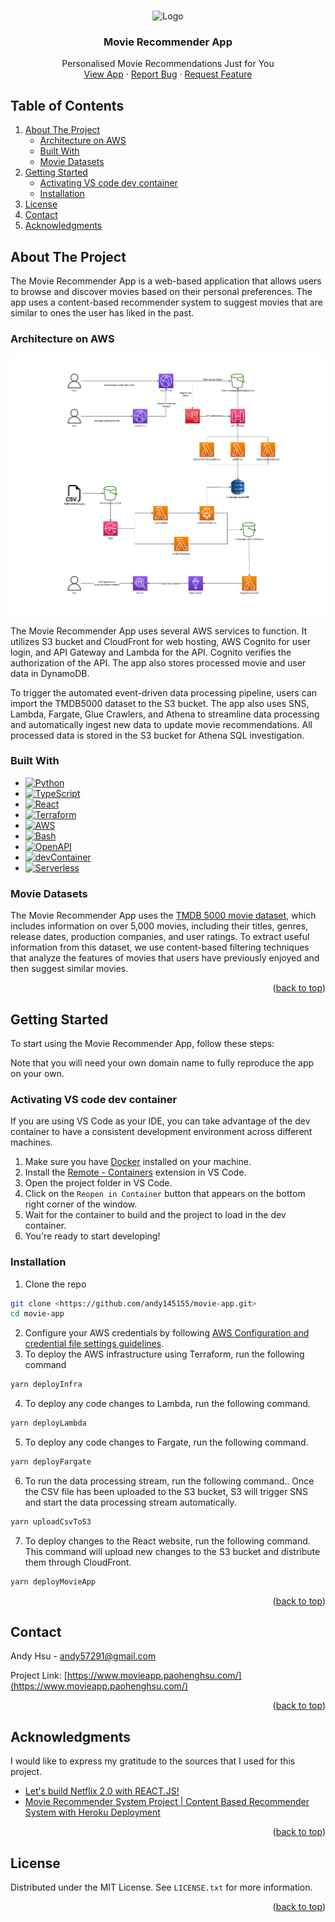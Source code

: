 <a name="readme-top"></a>

<!-- PROJECT HOME PAGE -->
<br />
<div align="center">

  <img src="images/selection_page.png" alt="Logo" width="500" height="330">

  <h3 align="center">Movie Recommender App</h3>

  <p align="center">
    Personalised Movie Recommendations Just for You
    <br />
    <a href="https://www.movieapp.paohenghsu.com/" target="_blank">View App</a>
    ·
    <a href="https://github.com/andy145155/movie-app/issues">Report Bug</a>
    ·
    <a href="https://github.com/andy145155/movie-app/issues">Request Feature</a>
  </p>
</div>

<!-- TABLE OF CONTENTS -->

## Table of Contents

  <ol>
    <li>
      <a href="#about-the-project">About The Project</a>
      <ul>
        <li><a href="#architecture-on-aws">Architecture on AWS</a></li>
				<li><a href="#built-with">Built With</a></li>
        <li><a href="#movie-datasets">Movie Datasets</a></li>
      </ul>
    </li>
    <li>
      <a href="#getting-started">Getting Started</a>
      <ul>
        <li><a href="#activating-vs-code-dev-container">Activating VS code dev container</a></li>
        <li><a href="#installation">Installation</a></li>
      </ul>
    </li>
    <li><a href="#license">License</a></li>
    <li><a href="#contact">Contact</a></li>
    <li><a href="#acknowledgments">Acknowledgments</a></li>
  </ol>

<!-- ABOUT THE PROJECT -->

## About The Project

The Movie Recommender App is a web-based application that allows users to browse and discover movies based on their personal preferences. The app uses a content-based recommender system to suggest movies that are similar to ones the user has liked in the past.

### Architecture on AWS

  <img src="images/movieapp.png">

The Movie Recommender App uses several AWS services to function. It utilizes S3 bucket and CloudFront for web hosting, AWS Cognito for user login, and API Gateway and Lambda for the API. Cognito verifies the authorization of the API. The app also stores processed movie and user data in DynamoDB.

To trigger the automated event-driven data processing pipeline, users can import the TMDB5000 dataset to the S3 bucket. The app also uses SNS, Lambda, Fargate, Glue Crawlers, and Athena to streamline data processing and automatically ingest new data to update movie recommendations. All processed data is stored in the S3 bucket for Athena SQL investigation.

### Built With

- [![Python][Python]][Python-url]
- [![TypeScript][TypeScript]][TypeScript-url]
- [![React][React.js]][React-url]
- [![Terraform][Terraform]][Terraform-url]
- [![AWS][AWS]][AWS-url]
- [![Bash][Bash]][Bash-url]
- [![OpenAPI][OpenAPI]][OpenAPI-url]
- [![devContainer][devContainer]][devContainer-url]
- [![Serverless][Serverless]][Serverless-url]

### Movie Datasets

The Movie Recommender App uses the [TMDB 5000 movie dataset](https://www.kaggle.com/datasets/tmdb/tmdb-movie-metadata), which includes information on over 5,000 movies, including their titles, genres, release dates, production companies, and user ratings. To extract useful information from this dataset, we use content-based filtering techniques that analyze the features of movies that users have previously enjoyed and then suggest similar movies.

<p align="right">(<a href="#readme-top">back to top</a>)</p>

<!-- GETTING STARTED -->

## Getting Started

To start using the Movie Recommender App, follow these steps:

Note that you will need your own domain name to fully reproduce the app on your own.

### Activating VS code dev container

If you are using VS Code as your IDE, you can take advantage of the dev container to have a consistent development environment across different machines.

1. Make sure you have [Docker](https://docs.docker.com/get-docker/) installed on your machine.
2. Install the [Remote - Containers](https://marketplace.visualstudio.com/items?itemName=ms-vscode-remote.remote-containers) extension in VS Code.
3. Open the project folder in VS Code.
4. Click on the `Reopen in Container` button that appears on the bottom right corner of the window.
5. Wait for the container to build and the project to load in the dev container.
6. You're ready to start developing!

### Installation

1. Clone the repo

```sh
git clone <https://github.com/andy145155/movie-app.git>
cd movie-app
```

2. Configure your AWS credentials by following [AWS Configuration and credential file settings guidelines](https://docs.aws.amazon.com/cli/latest/userguide/cli-configure-files.html).
3. To deploy the AWS infrastructure using Terraform, run the following command

```sh
yarn deployInfra
```

4. To deploy any code changes to Lambda, run the following command.

```sh
yarn deployLambda
```

5. To deploy any code changes to Fargate, run the following command.

```sh
yarn deployFargate
```

6. To run the data processing stream, run the following command.. Once the CSV file has been uploaded to the S3 bucket, S3 will trigger SNS and start the data processing stream automatically.

```sh
yarn uploadCsvToS3
```

7. To deploy changes to the React website, run the following command. This command will upload new changes to the S3 bucket and distribute them through CloudFront.

```sh
yarn deployMovieApp
```

<p align="right">(<a href="#readme-top">back to top</a>)</p>

<!-- CONTACT -->

## Contact

Andy Hsu - andy57291@gmail.com

Project Link: [https://www.movieapp.paohenghsu.com/](https://www.movieapp.paohenghsu.com/)

<p align="right">(<a href="#readme-top">back to top</a>)</p>

<!-- ACKNOWLEDGMENTS -->

## Acknowledgments

I would like to express my gratitude to the sources that I used for this project.

- [Let's build Netflix 2.0 with REACT.JS!](https://www.youtube.com/watch?v=HW5roUF2RLg&t=4146s)
- [Movie Recommender System Project | Content Based Recommender System with Heroku Deployment](https://www.youtube.com/watch?v=1xtrIEwY_zY&t=7607s)

<p align="right">(<a href="#readme-top">back to top</a>)</p>

<!-- LICENSE -->

## License

Distributed under the MIT License. See `LICENSE.txt` for more information.

<p align="right">(<a href="#readme-top">back to top</a>)</p>

<!-- MARKDOWN LINKS & IMAGES -->
<!-- https://www.markdownguide.org/basic-syntax/#reference-style-links -->

[contributors-shield]: https://img.shields.io/github/contributors/github_username/repo_name.svg?style=for-the-badge
[contributors-url]: https://github.com/github_username/repo_name/graphs/contributors
[forks-shield]: https://img.shields.io/github/forks/github_username/repo_name.svg?style=for-the-badge
[forks-url]: https://github.com/github_username/repo_name/network/members
[stars-shield]: https://img.shields.io/github/stars/github_username/repo_name.svg?style=for-the-badge
[stars-url]: https://github.com/github_username/repo_name/stargazers
[issues-shield]: https://img.shields.io/github/issues/github_username/repo_name.svg?style=for-the-badge
[issues-url]: https://github.com/github_username/repo_name/issues
[license-shield]: https://img.shields.io/github/license/github_username/repo_name.svg?style=for-the-badge
[license-url]: https://github.com/github_username/repo_name/blob/master/LICENSE.txt
[linkedin-shield]: https://img.shields.io/badge/-LinkedIn-black.svg?style=for-the-badge&logo=linkedin&colorB=555
[linkedin-url]: https://linkedin.com/in/linkedin_username
[product-screenshot]: images/screenshot.png
[React.js]: https://img.shields.io/badge/React-20232A?style=for-the-badge&logo=react&logoColor=61DAFB
[React-url]: https://reactjs.org/
[TypeScript]: https://img.shields.io/badge/TypeScript-007ACC?style=for-the-badge&logo=typescript&logoColor=white
[TypeScript-url]: https://www.typescriptlang.org/
[Python]: https://img.shields.io/badge/Python-14354C?style=for-the-badge&logo=python&logoColor=white
[Python-url]: https://www.python.org/
[Terraform]: https://img.shields.io/badge/terraform-%235835CC.svg?style=for-the-badge&logo=terraform&logoColor=white
[Terraform-url]: https://www.terraform.io/
[AWS]: https://img.shields.io/badge/Amazon_AWS-FF9900?style=for-the-badge&logo=amazonaws&logoColor=white
[AWS-url]: https://aws.amazon.com/
[Bash]: https://img.shields.io/badge/shell_script-%23121011.svg?style=for-the-badge&logo=gnu-bash&logoColor=white
[Bash-url]: https://www.gnu.org/savannah-checkouts/gnu/bash/manual/bash.html
[Serverless]: http://public.serverless.com/badges/v3.svg
[Serverless-url]: https://www.serverless.com/
[OpenAPI]: https://img.shields.io/badge/-Swagger-%23Clojure?style=for-the-badge&logo=swagger&logoColor=white
[OpenAPI-url]: https://swagger.io/specification/
[devContainer]: https://img.shields.io/badge/Visual%20Studio%20Code-0078d7.svg?style=for-the-badge&logo=visual-studio-code&logoColor=white
[devContainer-url]: https://code.visualstudio.com/docs/devcontainers/containers
